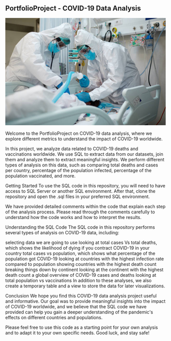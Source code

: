 
## PortfolioProject - COVID-19 Data Analysis
<p align="center">
  <img src="https://github.com/nguneonard/SQL_Projects/blob/main/Covid_Data_Analysis/corona2.jpg"  title="hover text">
</p>

Welcome to the PortfolioProject on COVID-19 data analysis, where we explore different metrics to understand the impact of COVID-19 worldwide.

In this project, we analyze data related to COVID-19 deaths and vaccinations worldwide. We use SQL to extract data from our datasets, join them and analyze them to extract meaningful insights. We perform different types of analysis on this data, such as comparing total deaths and cases per country, percentage of the population infected, percentage of the population vaccinated, and more.

Getting Started
To use the SQL code in this repository, you will need to have access to SQL Server or another SQL environment. After that, clone the repository and open the .sql files in your preferred SQL environment.

We have provided detailed comments within the code that explain each step of the analysis process. Please read through the comments carefully to understand how the code works and how to interpret the results.

Understanding the SQL Code
The SQL code in this repository performs several types of analysis on COVID-19 data, including:

selecting data we are going to use
looking at total cases Vs total deaths, which shows the likelihood of dying if you contract COVID-19 in your country
total cases vs population, which shows what percentage of the population got COVID-19
looking at countries with the highest infection rate compared to population
showing countries with the highest death count
breaking things down by continent
looking at the continent with the highest death count
a global overview of COVID-19 cases and deaths
looking at total population vs vaccinations
In addition to these analyses, we also create a temporary table and a view to store the data for later visualizations.

Conclusion
We hope you find this COVID-19 data analysis project useful and informative. Our goal was to provide meaningful insights into the impact of COVID-19 worldwide, and we believe that the SQL code we have provided can help you gain a deeper understanding of the pandemic's effects on different countries and populations.

Please feel free to use this code as a starting point for your own analysis and to adapt it to your own specific needs. Good luck, and stay safe!
